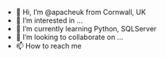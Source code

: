 - 👋 Hi, I’m @apacheuk from Cornwall, UK
- 👀 I’m interested in ...
- 🌱 I’m currently learning Python, SQLServer
- 💞️ I’m looking to collaborate on ...
- 📫 How to reach me 

<!---
apacheuk/apacheuk is a ✨ special ✨ repository because its `README.md` (this file) appears on your GitHub profile.
You can click the Preview link to take a look at your changes.
--->
